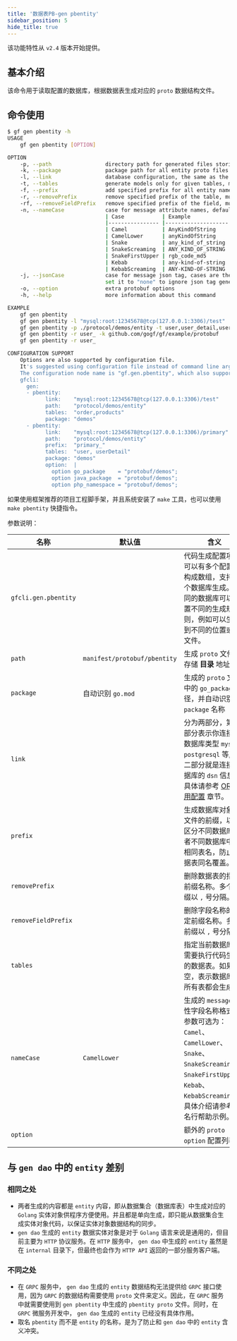 ```yaml
---
title: '数据表PB-gen pbentity'
sidebar_position: 5
hide_title: true
---
```


该功能特性从 `v2.4` 版本开始提供。

## 基本介绍

该命令用于读取配置的数据库，根据数据表生成对应的 `proto` 数据结构文件。

## 命令使用

```bash
$ gf gen pbentity -h
USAGE
    gf gen pbentity [OPTION]

OPTION
    -p, --path                 directory path for generated files storing
    -k, --package              package path for all entity proto files
    -l, --link                 database configuration, the same as the ORM configuration of GoFrame
    -t, --tables               generate models only for given tables, multiple table names separated with ','
    -f, --prefix               add specified prefix for all entity names and entity proto files
    -r, --removePrefix         remove specified prefix of the table, multiple prefix separated with ','
    -rf, --removeFieldPrefix   remove specified prefix of the field, multiple prefix separated with ','
    -n, --nameCase             case for message attribute names, default is "Camel":
                               | Case            | Example            |
                               |---------------- |--------------------|
                               | Camel           | AnyKindOfString    |
                               | CamelLower      | anyKindOfString    | default
                               | Snake           | any_kind_of_string |
                               | SnakeScreaming  | ANY_KIND_OF_STRING |
                               | SnakeFirstUpper | rgb_code_md5       |
                               | Kebab           | any-kind-of-string |
                               | KebabScreaming  | ANY-KIND-OF-STRING |
    -j, --jsonCase             case for message json tag, cases are the same as "nameCase", default "CamelLower".
                               set it to "none" to ignore json tag generating.
    -o, --option               extra protobuf options
    -h, --help                 more information about this command

EXAMPLE
    gf gen pbentity
    gf gen pbentity -l "mysql:root:12345678@tcp(127.0.0.1:3306)/test"
    gf gen pbentity -p ./protocol/demos/entity -t user,user_detail,user_login
    gf gen pbentity -r user_ -k github.com/gogf/gf/example/protobuf
    gf gen pbentity -r user_

CONFIGURATION SUPPORT
    Options are also supported by configuration file.
    It's suggested using configuration file instead of command line arguments making producing.
    The configuration node name is "gf.gen.pbentity", which also supports multiple databases, for example(config.yaml):
    gfcli:
      gen:
      - pbentity:
            link:    "mysql:root:12345678@tcp(127.0.0.1:3306)/test"
            path:    "protocol/demos/entity"
            tables:  "order,products"
            package: "demos"
      - pbentity:
            link:    "mysql:root:12345678@tcp(127.0.0.1:3306)/primary"
            path:    "protocol/demos/entity"
            prefix:  "primary_"
            tables:  "user, userDetail"
            package: "demos"
            option:  |
              option go_package    = "protobuf/demos";
              option java_package  = "protobuf/demos";
              option php_namespace = "protobuf/demos";
```

如果使用框架推荐的项目工程脚手架，并且系统安装了 `make` 工具，也可以使用 `make pbentity` 快捷指令。

参数说明：

| 名称 | 默认值 | 含义 | 示例 |
| --- | --- | --- | --- |
| `gfcli.gen.pbentity` |  | 代码生成配置项，可以有多个配置项构成数组，支持多个数据库生成。不同的数据库可以设置不同的生成规则，例如可以生成到不同的位置或者文件。 | - |
| `path` | `manifest/protobuf/pbentity` | 生成 `proto` 文件的存储 **目录** 地址。 | `protobuf/pbentity` |
| `package` | 自动识别 `go.mod` | 生成的 `proto` 文件中的 `go_package` 路径，并自动识别 `package` 名称 | - |
| `link` |  | 分为两部分，第一部分表示你连接的数据库类型 `mysql`, `postgresql` 等, 第二部分就是连接数据库的 `dsn` 信息。具体请参考 [ORM使用配置](output/goframe-v2.6-md/核心组件/数据库ORM/ORM使用配置) 章节。 | - |
| `prefix` |  | 生成数据库对象及文件的前缀，以便区分不同数据库或者不同数据库中的相同表名，防止数据表同名覆盖。 | `order_`<br />`user_` |
| `removePrefix` |  | 删除数据表的指定前缀名称。多个前缀以 `,` 号分隔。 | `gf_` |
| `removeFieldPrefix` |  | 删除字段名称的指定前缀名称。多个前缀以 `,` 号分隔。 | `f_` |
| `tables` |  | 指定当前数据库中需要执行代码生成的数据表。如果为空，表示数据库的所有表都会生成。 | `user, user_detail` |
| `nameCase` | `CamelLower` | 生成的 `message` 属性字段名称格式。参数可选为： `Camel`、 `CamelLower`、 `Snake`、 `SnakeScreaming`、 `SnakeFirstUpper`、 `Kebab`、 `KebabScreaming`。具体介绍请参考命名行帮助示例。 | `Snake` |
| `option` |  | 额外的 `proto option` 配置列表 |  |

## 与 `gen dao` 中的 `entity` 差别

### 相同之处

- 两者生成的内容都是 `entity` 内容，即从数据集合（数据库表）中生成对应的 `Golang` 实体对象供程序方便使用。并且都是单向生成，即只能从数据集合生成实体对象代码，以保证实体对象数据结构的同步。
- `gen dao` 生成的 `entity` 数据实体对象是对于 `Golang` 语言来说是通用的，但目前主要为 `HTTP` 协议服务。在 `HTTP` 服务中， `gen dao` 中生成的 `entity` 虽然是在 `internal` 目录下，但最终也会作为 `HTTP API` 返回的一部分服务客户端。

### 不同之处

- 在 `GRPC` 服务中， `gen dao` 生成的 `entity` 数据结构无法提供给 `GRPC` 接口使用，因为 `GRPC` 的数据结构需要使用 `proto` 文件来定义。因此，在 `GRPC` 服务中就需要使用到 `gen pbentity` 中生成的 `pbentity proto` 文件。同时，在 `GRPC` 微服务开发中， `gen dao` 生成的 `entity` 已经没有具体作用。
- 取名 `pbentity` 而不是 `entity` 的名称，是为了防止和 `gen dao` 中的 `entity` 含义冲突。